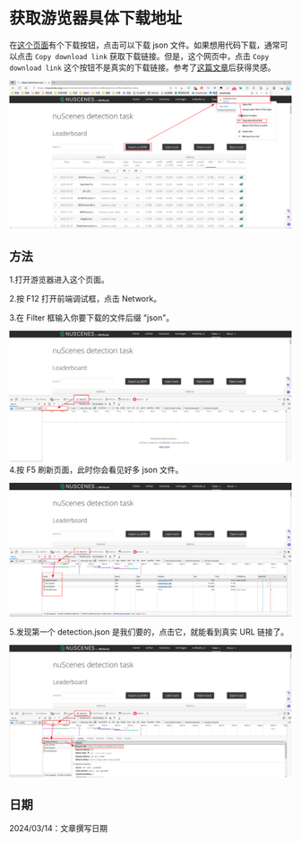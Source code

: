 # 获取游览器具体下载地址

在[这个页面](https://nuscenes.org/object-detection?externalData=all&mapData=all&modalities=Any)有个下载按钮，点击可以下载 json 文件。如果想用代码下载，通常可以点击 `Copy download link` 获取下载链接。但是，这个网页中，点击 `Copy download link` 这个按钮不是真实的下载链接。参考了[这篇文章](https://blog.csdn.net/lkx444368875/article/details/90480392)后获得灵感。

![1710398926254](image/get_download_url/nuscenes_web_1.png)

## 方法

1.打开游览器进入这个页面。

2.按 F12 打开前端调试框，点击 Network。

3.在 Filter 框输入你要下载的文件后缀 "json"。

![nuscenes_web_2](image/get_download_url/nuscenes_web_2.png)4.按 F5 刷新页面，此时你会看见好多 json 文件。

![1710399630575](image/get_download_url/nuscenes_web_3.png)

5.发现第一个 detection.json 是我们要的，点击它，就能看到真实 URL 链接了。

![1710399747325](image/get_download_url/nuscenes_web_4.png)


## 日期

2024/03/14：文章撰写日期
